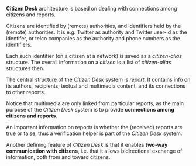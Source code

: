 

**Citizen Desk** architecture is based on dealing with connections among citizens and reports.

Citizens are identified by (remote) authorities, and identifiers held by the (remote) authorities. It is e.g. Twitter as authority and Twitter user-id as the identifer, or telco companies as the authority and phone numbers as the identifiers.

Each such identifier (on a citizen at a network) is saved as a _citizen-alias_ structure. The overall information on a _citizen_ is a list of _citizen-alias_ structures then.

The central structure of the _Citizen Desk_ system is _report_. It contains info on its authors, recipients; textual and multimedia content, and its connections to other reports.

Notice that multimedia are only linked from particular reports, as the main purpose of the _Citizen Desk_ system is to provide **connections among citizens and reports**.

An important information on reports is whether the (received) reports are true or false, thus a verification helper is part of the _Citizen Desk_ system.

Another defining feature of _Citizen Desk_ is that it enables **two-way communication with citizens**, i.e. that it allows bidirectional exchange of information, both from and toward citizens.

